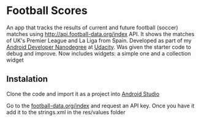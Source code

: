# Football Scores

An app that tracks the results of current and future football (soccer) matches using http://api.football-data.org/index API.
It shows the matches of UK's Premier League and La Liga from Spain.
Developed as part of my [Android Developer Nanodegree](https://www.udacity.com/course/android-developer-nanodegree-by-google--nd801) at [Udacity](https://www.udacity.com/nanodegree).
Was given the starter code to debug and improve.
Now includes widgets: a simple one and a collection widget

## Instalation

Clone the code and import it as a project into [Android Studio](http://developer.android.com/intl/es/tools/studio/index.html)

Go to the [football-data.org/index](http://api.football-data.org/index) and request an API key. 
Once you have it add it to the strings.xml in the res/values folder





